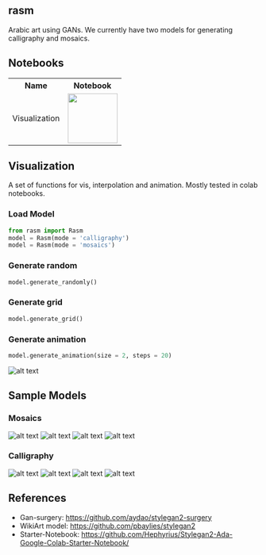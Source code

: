 ## rasm
Arabic art using GANs. We currently have two models for generating calligraphy and mosaics.  

## Notebooks 

<table class="tg">
  <tr>
    <th class="tg-yw4l"><b>Name</b></th>
    <th class="tg-yw4l"><b>Notebook</b></th>
  </tr>
  <tr>
    <td class="tg-yw4l">Visualization</td>
    <td class="tg-yw4l"><a href="https://colab.research.google.com/github/ARBML/rasm/blob/master/demo.ipynb">
  <img src="https://colab.research.google.com/assets/colab-badge.svg" width = '100px' >
</a></td>
  </tr>
</table>

## Visualization 
A set of functions for vis, interpolation and animation. Mostly tested in colab notebooks. 

### Load Model 
```python 
from rasm import Rasm
model = Rasm(mode = 'calligraphy')
model = Rasm(mode = 'mosaics')
```

### Generate random 
```python 
model.generate_randomly()
```

### Generate grid 
```python 
model.generate_grid()
```

### Generate animation 
```python
model.generate_animation(size = 2, steps = 20)
```

![alt text](video.gif)

## Sample Models 

### Mosaics 
![alt text](imgs/mosaic.png)
![alt text](imgs/mosaicsv2.png)
![alt text](imgs/mosaicsv3.png)
![alt text](imgs/mosaicsv4.png)
### Calligraphy 
![alt text](imgs/calligraphyv2.PNG)
![alt text](imgs/calligraphyv3.png)
![alt text](imgs/calligraphyv4.png)
![alt text](imgs/calligraphyv5.png)


## References 
- Gan-surgery: https://github.com/aydao/stylegan2-surgery
- WikiArt model: https://github.com/pbaylies/stylegan2 
- Starter-Notebook: https://github.com/Hephyrius/Stylegan2-Ada-Google-Colab-Starter-Notebook/